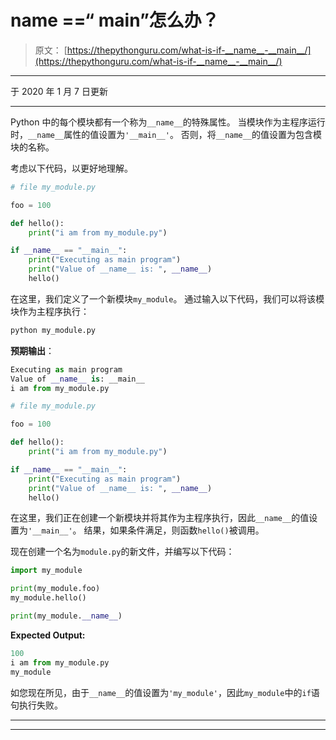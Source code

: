 # __name__ ==“ __main__”怎么办？

> 原文： [https://thepythonguru.com/what-is-if-__name__-__main__/](https://thepythonguru.com/what-is-if-__name__-__main__/)

* * *

于 2020 年 1 月 7 日更新

* * *

Python 中的每个模块都有一个称为`__name__`的特殊属性。 当模块作为主程序运行时，`__name__`属性的值设置为`'__main__'`。 否则，将`__name__`的值设置为包含模块的名称。

考虑以下代码，以更好地理解。

```py
# file my_module.py

foo = 100

def hello():
    print("i am from my_module.py")

if __name__ == "__main__":
    print("Executing as main program")
    print("Value of __name__ is: ", __name__)
    hello()

```

在这里，我们定义了一个新模块`my_module`。 通过输入以下代码，我们可以将该模块作为主程序执行：

```py
python my_module.py

```

**预期输出**：

```py
Executing as main program
Value of __name__ is: __main__
i am from my_module.py

```

```py
# file my_module.py

foo = 100

def hello():
    print("i am from my_module.py")

if __name__ == "__main__":
    print("Executing as main program")
    print("Value of __name__ is: ", __name__)
    hello() 
```

在这里，我们正在创建一个新模块并将其作为主程序执行，因此`__name__`的值设置为`'__main__'`。 结果，如果条件满足，则函数`hello()`被调用。

现在创建一个名为`module.py`的新文件，并编写以下代码：

```py
import my_module

print(my_module.foo)
my_module.hello()

print(my_module.__name__)

```

**Expected Output:**

```py
100
i am from my_module.py
my_module

```

如您现在所见，由于`__name__`的值设置为`'my_module'`，因此`my_module`中的`if`语句执行失败。

* * *

* * *
